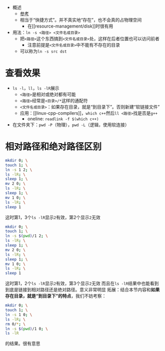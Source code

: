 - 概述
  - [参考](https://www.cnblogs.com/sueyyyy/p/10985443.html)
  - 相当于“快捷方式”。并不真实地“存在”，也不会真的占物理空间
    - 在[[resource-management/disk]]时很有用
- 用法：`ln -s <路径> <文件名或目录>`
  - 把`<路径>`这个东西搞到`<文件名或目录>`处，这样在后者位置也可以访问前者
    - 注意前提是`<文件名或目录>`中不能有不存在的目录
  - 可以称为`ln -s src dst`
# 查看效果
- `ls -l`，`ll`，`ls -lR`展示
  - `<路径>`是相对或绝对都有可能
  - `<路径>`经常是`<目录>/*`这样的通配符
  - `<文件名或目录>`：如果存在目录，就是“到目录下”。否则新建“软链接文件”
  - 应用：[[linux-cpp-compilers]]，`which c++`然后`ll <路径>`找是否是`g++`
    - oneline: `readlink -f $(which c++)`
- 在文件夹下：`pwd -P`（物理），`pwd -L`（逻辑，使用软连接）

# 相对路径和绝对路径区别
```sh
mkdir 0; \
touch 1; \
ln -s 1 2; \
ls -lR; \
sleep 1; \
mv 2 0; \
ls -lR; \
sleep 1; \
mv 1 0; \
ls -lR; \
sleep 1
```
这时第1，3个`ls -lR`显示`2`有效，第2个显示`2`无效

```sh
mkdir 0; \
touch 1; \
ln -s $(pwd)/1 2; \
ls -lR; \
sleep 1; \
mv 2 0; \
ls -lR; \
sleep 1; \
mv 1 0; \
ls -lR; \
sleep 1
```
这时第1，2个`ls -lR`显示`2`有效，第3个显示`2`无效
而且在`ls -lR`结果中也能看到到底是链接到相对路径还是绝对路径。意义非常明显
拓展：结合本节内容和**如果存在目录，就是“到目录下”的特点**，我们不妨考察：
```sh
mkdir 0; \
touch 1; \
ln -s 1 0; \
ls -lR; \
rm 0/*; \
ln -s $(pwd)/1 0; \
ls -lR
```
的结果。很有意思